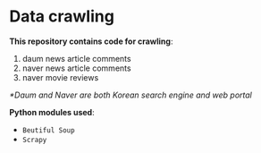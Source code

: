 # Data crawling

**This repository contains code for crawling**:
1. daum news article comments
2. naver news article comments 
3. naver movie reviews 

_*Daum and Naver are both Korean search engine and web portal_

**Python modules used**:
- `Beutiful Soup`
- `Scrapy`
